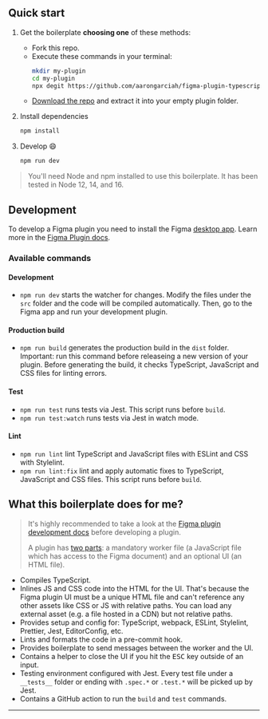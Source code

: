 ## Quick start

1. Get the boilerplate **choosing one** of these methods:

   - Fork this repo.
   - Execute these commands in your terminal:
     ```bash
     mkdir my-plugin
     cd my-plugin
     npx degit https://github.com/aarongarciah/figma-plugin-typescript-boilerplate
     ```
   - [Download the repo](https://github.com/aarongarciah/figma-plugin-typescript-boilerplate/archive/master.zip) and extract it into your empty plugin folder.

2. Install dependencies

   ```bash
   npm install
   ```

3. Develop 😄
   ```bash
   npm run dev
   ```

> You'll need Node and npm installed to use this boilerplate. It has been tested in Node 12, 14, and 16.

## Development

To develop a Figma plugin you need to install the Figma [desktop app](https://www.figma.com/downloads/). Learn more in the [Figma Plugin docs](https://www.figma.com/plugin-docs/setup/).

### Available commands

#### Development
- `npm run dev`  starts the watcher for changes. Modify the files under the `src` folder and the code will be compiled automatically. Then, go to the Figma app and run your development plugin.

#### Production build
- `npm run build`  generates the production build in the `dist` folder. Important: run this command before releaseing a new version of your plugin. Before generating the build, it checks TypeScript, JavaScript and CSS files for linting errors.

#### Test
- `npm run test`  runs tests via Jest. This script runs before `build`.
- `npm run test:watch`  runs tests via Jest in watch mode.

#### Lint
- `npm run lint`  lint TypeScript and JavaScript files with ESLint and CSS with Stylelint.
- `npm run lint:fix`  lint and apply automatic fixes to TypeScript, JavaScript and CSS files. This script runs before `build`.

## What this boilerplate does for me?

> It's highly recommended to take a look at the [Figma plugin development docs](https://www.figma.com/plugin-docs/intro/) before developing a plugin.
>
> A plugin has [two parts](https://www.figma.com/plugin-docs/how-plugins-run/): a mandatory worker file (a JavaScript file which has access to the Figma document) and an optional UI (an HTML file).

- Compiles TypeScript.
- Inlines JS and CSS code into the HTML for the UI. That's because the Figma plugin UI must be a unique HTML file and can't reference any other assets like CSS or JS with relative paths. You can load any external asset (e.g. a file hosted in a CDN) but not relative paths.
- Provides setup and config for: TypeScript, webpack, ESLint, Stylelint, Prettier, Jest, EditorConfig, etc.
- Lints and formats the code in a pre-commit hook.
- Provides boilerplate to send messages between the worker and the UI.
- Contains a helper to close the UI if you hit the <kbd>ESC</kbd> key outside of an input.
- Testing environment configured with Jest. Every test file under a `__tests__` folder or ending with `.spec.*` or `.test.*` will be picked up by Jest.
- Contains a GitHub action to run the `build` and `test` commands.

---
